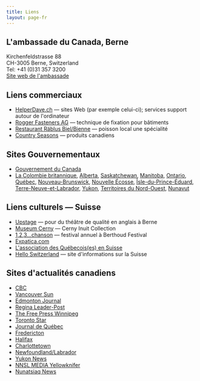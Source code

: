 ```yaml
---
title: Liens
layout: page-fr
---
```


## L'ambassade du Canada, Berne
Kirchenfeldstrasse 88<br/>
CH-3005 Berne, Switzerland<br/>
Tel: +41 (0)31 357 3200<br/>
[Site web de l'ambassade](http://www.canadainternational.gc.ca/switzerland-suisse/)

## Liens commerciaux

- [HelperDave.ch](http://www.helperdave.ch/) — sites Web (par exemple celui-ci); services support autour de l'ordinateur
- [Rogger Fasteners AG](https://www.rogger-fastenersag.ch/f_home.html) — technique de fixation pour bâtiments
- [Restaurant Räblus Biel/Bienne](http://www.raeblus.ch/en/index.php) — poisson local une spécialité
- [Country Seasons](http://countryseasons.ch/) — produits canadiens

## Sites Gouvernementaux
- [Gouvernement du Canada](https://www.canada.ca/home.html)
- [La Colombie britannique](https://news.gov.bc.ca/), [Alberta](https://www.alberta.ca/news.aspx), [Saskatchewan](https://www.saskatchewan.ca/government/news-and-media), [Manitoba](https://news.gov.mb.ca/news/index.fr.html), [Ontario](https://news.ontario.ca/fr), [Qu&eacute;bec](https://www.quebec.ca/), [Nouveau-Brunswick](https://www2.gnb.ca/content/gnb/fr/nouvelles.html), [Nouvelle &Eacute;cosse](https://novascotia.ca/news/), [&Icirc;sle-du-Prince-&Eacute;duard](https://www.princeedwardisland.ca/fr/news), [Terre-Neuve-et-Labrador](https://www.gov.nl.ca/dgsnl/frenchservices/french/government-info-french/), [Yukon](https://yukon.ca/fr/news), [Territoires du Nord-Ouest](https://www.gov.nt.ca/fr/newsroom), [Nunavut](https://gov.nu.ca/fr/news)

## Liens culturels — Suisse
- [Upstage](http://upstage.ch/) — pour du théâtre de qualité en anglais à Berne
- [Museum Cerny](https://museumcerny.ch/) — Cerny Inuit Collection
- [1,2,3...chanson](http://123chanson.ch/) — festival annuel à Berthoud Festival
- [Expatica.com](http://www.expatica.com/ch/lifestyle_leisure/lifestyle/Expat-groups-in-Bern.html)
- [L'association des Québecois(es) en Suisse](http://www.toileaqs.com/)
- [Hello Switzerland](http://www.helloswitzerland.ch/) — site d'informations sur la Suisse

## Sites d'actualités canadiens
- [CBC](https://cbc.ca)
- [Vancouver Sun](https://vancouversun.com)
- [Edmonton Journal](https://edmontonjournal.com/)
- [Regina Leader-Post](https://leaderpost.com/)
- [The Free Press Winnipeg](https://www.winnipegfreepress.com/)
- [Toronto Star](https://www.thestar.com/)
- [Journal de Québec](https://www.journaldequebec.com/)
- [Fredericton](https://www.fredericton.ca/en/news)
- [Halifax](https://www.halifaxexaminer.ca/)
- [Charlottetown](https://www.discovercharlottetown.com/media/)
- [Newfoundland/Labrador](https://theindependent.ca/)
- [Yukon News](https://www.yukon-news.com/)
- [NNSL MEDIA Yellowknifer](https://www.nnsl.com/yellowknifer/)
- [Nunatsiaq News](https://nunatsiaq.com/)
